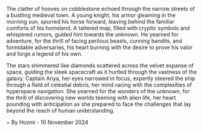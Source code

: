 
The clatter of hooves on cobblestone echoed through the narrow streets of a bustling medieval town.  A young knight, his armor gleaming in the morning sun, spurred his horse forward, leaving behind the familiar comforts of his homeland.  A tattered map, filled with cryptic symbols and whispered rumors, guided him towards the unknown.  He yearned for adventure, for the thrill of facing perilous beasts, cunning bandits, and formidable adversaries, his heart burning with the desire to prove his valor and forge a legend of his own.

The stars shimmered like diamonds scattered across the velvet expanse of space, guiding the sleek spacecraft as it hurtled through the vastness of the galaxy.  Captain Anya, her eyes narrowed in focus, expertly steered the ship through a field of celestial debris, her mind racing with the complexities of hyperspace navigation.  She yearned for the wonders of the unknown, for the thrill of discovering new worlds teeming with alien life, her heart pounding with anticipation as she prepared to face the challenges that lay beyond the reach of human understanding. 

~ By Hozmi - 10 November 2024
